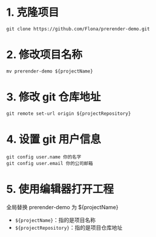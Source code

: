 # 1. 克隆项目
```shell script
git clone https://github.com/Flona/prerender-demo.git
```

# 2. 修改项目名称
```shell script
mv prerender-demo ${projectName}
```

# 3. 修改 git 仓库地址
```shell script
git remote set-url origin ${projectRepository}
```

# 4. 设置 git 用户信息
```shell script
git config user.name 你的名字
git config user.email 你的公司邮箱
```

# 5. 使用编辑器打开工程
全局替换 prerender-demo 为 ${projectName}


- `${projectName}`：指的是项目名称
- `${projectRepository}`：指的是项目仓库地址
